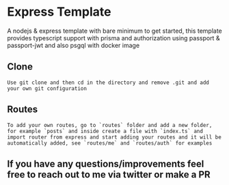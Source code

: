 # Express Template

A nodejs & express template with bare minimum to get started, this template provides typescript support with prisma and authorization using passport & passport-jwt and also psgql with docker image

## Clone

```
Use git clone and then cd in the directory and remove .git and add your own git configuration
```

## Routes

```
To add your own routes, go to `routes` folder and add a new folder, for example `posts` and inside create a file with `index.ts` and import router from express and start adding your routes and it will be automatically added, see `routes/me` and `routes/auth` for examples
```

## If you have any questions/improvements feel free to reach out to me via twitter or make a PR
